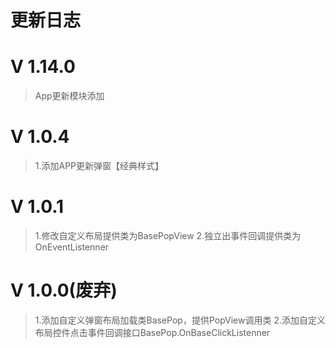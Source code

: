 # 更新日志
# V 1.14.0
>App更新模块添加
# V 1.0.4
>1.添加APP更新弹窗【经典样式】
# V 1.0.1
>1.修改自定义布局提供类为BasePopView
>2.独立出事件回调提供类为OnEventListenner
# V 1.0.0(废弃)
>1.添加自定义弹窗布局加载类BasePop，提供PopView调用类
>2.添加自定义布局控件点击事件回调接口BasePop.OnBaseClickListenner